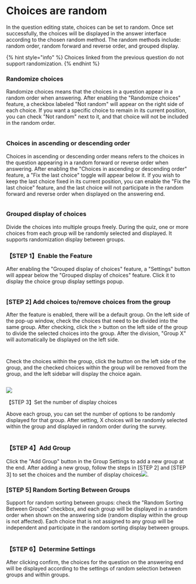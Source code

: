 # Choices are random

In the question editing state, choices can be set to random. Once set successfully, the choices will be displayed in the answer interface according to the chosen random method. The random methods include: random order, random forward and reverse order, and grouped display.

{% hint style="info" %}
Choices linked from the previous question do not support randomization.
{% endhint %}

### Randomize choices

Randomize choices means that the choices in a question appear in a random order when answering. After enabling the "Randomize choices" feature, a checkbox labeled "Not random" will appear on the right side of each choice. If you want a specific choice to remain in its current position, you can check "Not random" next to it, and that choice will not be included in the random order.

<figure><img src="../../../../.gitbook/assets/image (7) (1).png" alt=""><figcaption></figcaption></figure>

### Choices in ascending or descending order

Choices in ascending or descending order means refers to the choices in the question appearing in a random forward or reverse order when answering. After enabling the "Choices in ascending or descending order" feature, a "Fix the last choice" toggle will appear below it. If you wish to keep the last choice fixed in its current position, you can enable the "Fix the last choice" feature, and the last choice will not participate in the random forward and reverse order when displayed on the answering end.

<figure><img src="../../../../.gitbook/assets/image (8) (1).png" alt=""><figcaption></figcaption></figure>

### Grouped display of choices

&#x20;Divide the choices into multiple groups freely. During the quiz, one or more choices from each group will be randomly selected and displayed. It supports randomization display between groups.

### 【STEP 1】Enable the Feature

After enabling the "Grouped display of choices" feature, a "Settings" button will appear below the "Grouped display of choices" feature. Click it to display the choice group display settings popup.

<figure><img src="../../../../.gitbook/assets/image (1069).png" alt=""><figcaption></figcaption></figure>

### \[STEP 2] Add choices to/remove choices from the group

After the feature is enabled, there will be a default group. On the left side of the pop-up window, check the choices that need to be divided into the same group. After checking, click the > button on the left side of the group to divide the selected choices into the group. After the division, "Group X" will automatically be displayed on the left side.

<figure><img src="../../../../.gitbook/assets/image (1070).png" alt=""><figcaption></figcaption></figure>



<figure><img src="../../../../.gitbook/assets/image (1071).png" alt=""><figcaption></figcaption></figure>

Check the choices within the group, click the button on the left side of the group, and the checked choices within the group will be removed from the group, and the left sidebar will display the choice again.

<figure><img src="../../../../.gitbook/assets/image (1072).png" alt=""><figcaption></figcaption></figure>

![](<../../../../.gitbook/assets/image (1073).png>)

【STEP 3】Set the number of display choices

Above each group, you can set the number of options to be randomly displayed for that group. After setting, X choices will be randomly selected within the group and displayed in random order during the survey.

<figure><img src="../../../../.gitbook/assets/image (1074).png" alt=""><figcaption></figcaption></figure>

### 【STEP 4】Add Group

Click the "Add Group" button in the Group Settings to add a new group at the end. After adding a new group, follow the steps in \[STEP 2] and \[STEP 3] to set the choices and the number of display choices![](<../../../../.gitbook/assets/image (1075).png>).



### \[STEP 5] Random Sorting Between Groups

Support for random sorting between groups: check the "Random Sorting Between Groups" checkbox, and each group will be displayed in a random order when shown on the answering side (random display within the group is not affected). Each choice that is not assigned to any group will be independent and participate in the random sorting display between groups.

<figure><img src="../../../../.gitbook/assets/image (1076).png" alt=""><figcaption></figcaption></figure>

### 【STEP 6】Determine Settings

After clicking confirm, the choices for the question on the answering end will be displayed according to the settings of random selection between groups and within groups.

###











